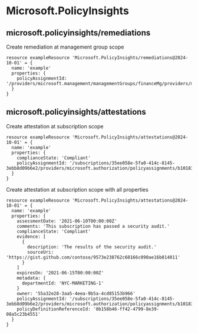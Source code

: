 # Microsoft.PolicyInsights

## microsoft.policyinsights/remediations

Create remediation at management group scope
```bicep
resource exampleResource 'Microsoft.PolicyInsights/remediations@2024-10-01' = {
  name: 'example'
  properties: {
    policyAssignmentId: '/providers/microsoft.management/managementGroups/financeMg/providers/microsoft.authorization/policyassignments/b101830944f246d8a14088c5'
  }
}
```

## microsoft.policyinsights/attestations

Create attestation at subscription scope
```bicep
resource exampleResource 'Microsoft.PolicyInsights/attestations@2024-10-01' = {
  name: 'example'
  properties: {
    complianceState: 'Compliant'
    policyAssignmentId: '/subscriptions/35ee058e-5fa0-414c-8145-3ebb8d09b6e2/providers/microsoft.authorization/policyassignments/b101830944f246d8a14088c5'
  }
}
```

Create attestation at subscription scope with all properties
```bicep
resource exampleResource 'Microsoft.PolicyInsights/attestations@2024-10-01' = {
  name: 'example'
  properties: {
    assessmentDate: '2021-06-10T00:00:00Z'
    comments: 'This subscription has passed a security audit.'
    complianceState: 'Compliant'
    evidence: [
      {
        description: 'The results of the security audit.'
        sourceUri: 'https://gist.github.com/contoso/9573e238762c60166c090ae16b814011'
      }
    ]
    expiresOn: '2021-06-15T00:00:00Z'
    metadata: {
      departmentId: 'NYC-MARKETING-1'
    }
    owner: '55a32e28-3aa5-4eea-9b5a-4cd85153b966'
    policyAssignmentId: '/subscriptions/35ee058e-5fa0-414c-8145-3ebb8d09b6e2/providers/microsoft.authorization/policyassignments/b101830944f246d8a14088c5'
    policyDefinitionReferenceId: '0b158b46-ff42-4799-8e39-08a5c23b4551'
  }
}
```
